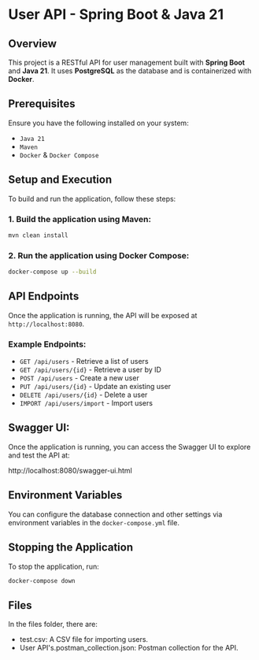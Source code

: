# User API - Spring Boot & Java 21

## Overview

This project is a RESTful API for user management built with **Spring Boot** and **Java 21**. It uses **PostgreSQL** as the database and is containerized with **Docker**.

## Prerequisites

Ensure you have the following installed on your system:

- `Java 21`
- `Maven`
- `Docker` & `Docker Compose`

## Setup and Execution

To build and run the application, follow these steps:

### 1. Build the application using Maven:

```sh
mvn clean install
```

### 2. Run the application using Docker Compose:

```sh
docker-compose up --build
```

## API Endpoints

Once the application is running, the API will be exposed at `http://localhost:8080`.

### Example Endpoints:

- `GET /api/users` - Retrieve a list of users
- `GET /api/users/{id}` - Retrieve a user by ID
- `POST /api/users` - Create a new user
- `PUT /api/users/{id}` - Update an existing user
- `DELETE /api/users/{id}` - Delete a user
- `IMPORT /api/users/import` - Import users

## Swagger UI:
Once the application is running, you can access the Swagger UI to explore and test the API at:

http://localhost:8080/swagger-ui.html

## Environment Variables

You can configure the database connection and other settings via environment variables in the `docker-compose.yml` file.

## Stopping the Application

To stop the application, run:

```sh
docker-compose down
```

## Files
In the files folder, there are:
- test.csv: A CSV file for importing users.
- User API's.postman_collection.json: Postman collection for the API.
